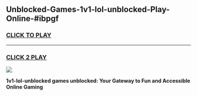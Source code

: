 
## Unblocked-Games-1v1-lol-unblocked-Play-Online-#ibpgf
<h3>
<a href="https://premium.freeplayer.one?title=1v1-lol-unblocked&ref=27F">CLICK TO PLAY</a></h3>
<hr>

<h3>
<a href="https://premium.freeplayer.one?title=1v1-lol-unblocked&ref=27F">CLICK 2 PLAY</a>
  
</h3>

<a href="https://premium.freeplayer.one?title=1v1-lol-unblocked&ref=27F"><img src="https://clearcache.store/games.png"></a>


**1v1-lol-unblocked games unblocked: Your Gateway to Fun and Accessible Online Gaming**

